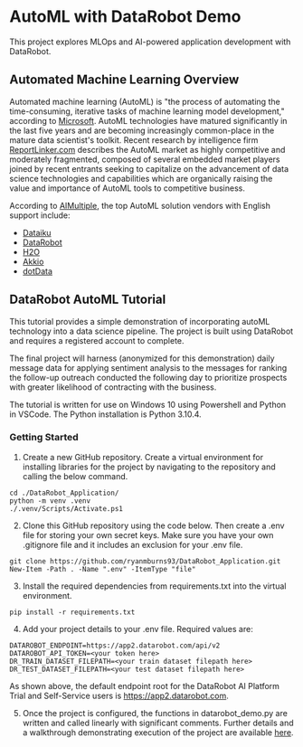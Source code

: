# AutoML with DataRobot Demo
This project explores MLOps and AI-powered application development with DataRobot.

## Automated Machine Learning Overview ##
Automated machine learning (AutoML) is "the process of automating the time-consuming, iterative tasks of machine learning model development," according to [Microsoft](https://docs.microsoft.com/en-us/azure/machine-learning/concept-automated-ml). AutoML technologies have matured significantly in the last five years and are becoming increasingly common-place in the mature data scientist's toolkit. Recent research by intelligence firm [ReportLinker.com](https://www.globenewswire.com/news-release/2022/05/19/2446648/0/en/Global-Automated-Machine-Learning-Market-Growth-Trends-COVID-19-Impact-and-Forecasts-2022-2027.html) describes the AutoML market as highly competitive and moderately fragmented, composed of several embedded market players joined by recent entrants seeking to capitalize on the advancement of data science technologies and capabilities which are organically raising the value and importance of AutoML tools to competitive business.

According to [AIMultiple](https://aimultiple.com/automl-software), the top AutoML solution vendors with English support include:
* [Dataiku](https://www.dataiku.com/)
* [DataRobot](https://www.datarobot.com/)
* [H2O](https://h2o.ai/)
* [Akkio](https://www.akkio.com/)
* [dotData](https://dotdata.com/)

## DataRobot AutoML Tutorial ##
This tutorial provides a simple demonstration of incorporating autoML technology into a data science pipeline. The project is built using DataRobot and requires a registered account to complete.

The final project will harness (anonymized for this demonstration) daily message data for applying sentiment analysis to the messages for ranking the follow-up outreach conducted the following day to prioritize prospects with greater likelihood of contracting with the business.

The tutorial is written for use on Windows 10 using Powershell and Python in VSCode. The Python installation is Python 3.10.4.

### Getting Started ###
1. Create a new GitHub repository. Create a virtual environment for installing libraries for the project by navigating to the repository and calling the below command.
```
cd ./DataRobot_Application/
python -m venv .venv
./.venv/Scripts/Activate.ps1
```

2. Clone this GitHub repository using the code below. Then create a .env file for storing your own secret keys. Make sure you have your own .gitignore file and it includes an exclusion for your .env file.
```
git clone https://github.com/ryanmburns93/DataRobot_Application.git
New-Item -Path . -Name ".env" -ItemType "file"
```

3. Install the required dependencies from requirements.txt into the virtual environment.
```
pip install -r requirements.txt
```

4. Add your project details to your .env file. Required values are:
```
DATAROBOT_ENDPOINT=https://app2.datarobot.com/api/v2
DATAROBOT_API_TOKEN=<your token here>
DR_TRAIN_DATASET_FILEPATH=<your train dataset filepath here>
DR_TEST_DATASET_FILEPATH=<your test dataset filepath here>
```
As shown above, the default endpoint root for the DataRobot AI Platform Trial and Self-Service users is https://app2.datarobot.com.

5. Once the project is configured, the functions in datarobot_demo.py are written and called linearly with significant comments. Further details and a walkthrough demonstrating execution of the project are available [here]().
